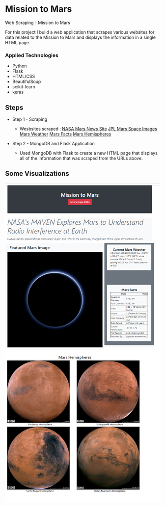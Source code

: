 # Mission to Mars
Web Scraping - Mission to Mars

For this project I build a web application that scrapes various websites for data related to the Mission to Mars and displays the information in a single HTML page.


### Applied Technologies
- Python
- Flask
- HTML/CSS
- BeautifulSoup
- scikit-learn
- keras

## Steps
* Step 1 - Scraping
  - Wesbsites scraped :
  [NASA Mars News Site](https://mars.nasa.gov/news/)
  [JPL Mars Space Images](https://www.jpl.nasa.gov/spaceimages/?search=&category=Mars)
  [Mars Weather](https://twitter.com/marswxreport?lang=en)
  [Mars Facts](https://space-facts.com/mars/)
  [Mars Hemispheres](https://astrogeology.usgs.gov/search/results?q=hemisphere+enhanced&k1=target&v1=Mars)

* Step 2 - MongoDB and Flask Application
  - Used MongoDB with Flask to create a new HTML page that displays all of the information that was scraped from the URLs above.


## Some Visualizations

![](Missions_to_Mars/screenshots/mars_app_1.png)
![](Missions_to_Mars/screenshots/mars_app_2.png)
